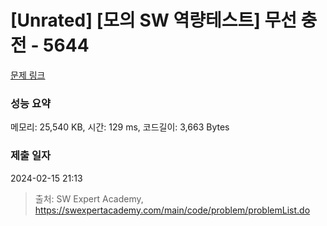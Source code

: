 # [Unrated] [모의 SW 역량테스트] 무선 충전 - 5644 

[문제 링크](https://swexpertacademy.com/main/code/problem/problemDetail.do?contestProbId=AWXRDL1aeugDFAUo) 

### 성능 요약

메모리: 25,540 KB, 시간: 129 ms, 코드길이: 3,663 Bytes

### 제출 일자

2024-02-15 21:13



> 출처: SW Expert Academy, https://swexpertacademy.com/main/code/problem/problemList.do